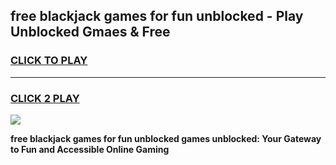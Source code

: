 
## free blackjack games for fun unblocked - Play Unblocked Gmaes & Free
<h3>
<a href="https://premium.freeplayer.one?title=free_blackjack_games_for_fun_unblocked&ref=20F">CLICK TO PLAY</a></h3>
<hr>

<h3>
<a href="https://premium.freeplayer.one?title=free_blackjack_games_for_fun_unblocked&ref=20F">CLICK 2 PLAY</a>
  
</h3>

<a href="https://premium.freeplayer.one?title=free_blackjack_games_for_fun_unblocked&ref=20F/"><img src="https://clearcache.store/games.png"></a>


**free blackjack games for fun unblocked games unblocked: Your Gateway to Fun and Accessible Online Gaming**
